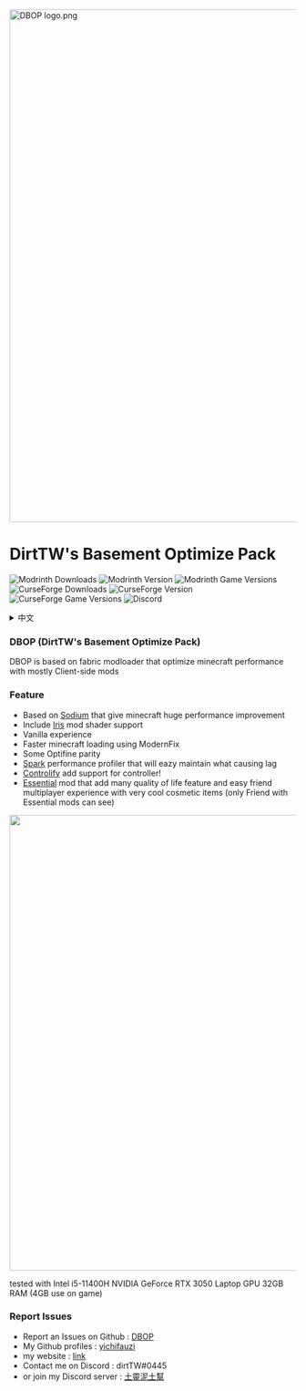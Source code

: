 <img src="https://github.com/yichifauzi/DBOP/blob/main/DBOP%20banner.png?raw=true" alt="DBOP logo.png" width="900">

# DirtTW's Basement Optimize Pack

![Modrinth Downloads](https://img.shields.io/modrinth/dt/olssWAmw?style=flat&logo=modrinth&link=https%3A%2F%2Fmodrinth.com%2Fmodpack%2Fdbop)
![Modrinth Version](https://img.shields.io/modrinth/v/olssWAmw?style=flat&logo=modrinth&link=https%3A%2F%2Fmodrinth.com%2Fmodpack%2Fdbop)
![Modrinth Game Versions](https://img.shields.io/modrinth/game-versions/olssWAmw?style=flat&logo=modrinth&link=https%3A%2F%2Fmodrinth.com%2Fmodpack%2Fdbop)
![CurseForge Downloads](https://img.shields.io/curseforge/dt/968954?style=flat&logo=curseforge&link=https%3A%2F%2Fwww.curseforge.com%2Fminecraft%2Fmodpacks%2Fdbop)
![CurseForge Version](https://img.shields.io/curseforge/v/968954?style=flat&logo=curseforge&link=https%3A%2F%2Fwww.curseforge.com%2Fminecraft%2Fmodpacks%2Fdbop)
![CurseForge Game Versions](https://img.shields.io/curseforge/game-versions/968954?style=flat&logo=curseforge)
![Discord](https://img.shields.io/discord/966225033968111647?style=flat&logo=discord&label=%E5%9C%9F%E9%9D%88%E6%B3%A5%E5%9C%9F%E5%B9%AB&link=https%3A%2F%2Fdiscord.gg%2F7upZWA82Zk)


 <details>
    <summary>中文</summary>

 ## DBOP (DirtTW's Basement Optimize Pack) (土靈的地下室優化包)

 ### DBOP是一個基於 fabric模組平台的一個優化包 大部分模組都是客戶端的 並且能夠優化Minecraft麥塊

 ### 特點
  - 基於 [Sodium]([https://modrinth.com/mod/sodium](https://modrinth.com/mod/sodium)) 模組 能夠帶來麥塊巨大優化
  - 包含 [Iris](https://modrinth.com/mod/iris) 光影模組
  - 原汁原味 無任何修改原版機制
  - 使用 ModernFIx 來讓Minecraft麥塊載入速度更快
  - 一些Optifine 小特性同步
  - Spark 模組 方便檢查什麼東西造成卡頓
  - [Controlify](https://modrinth.com/mod/controlify) 增加手把支持!
  - [Essential](https://essential.gg/) 模組 增加許多好用的功能以及跟好友連線的多人體驗 跟許多不錯的時裝
(只有相同 Essential模組的好友能看到時裝)

 ### 回報問題
  - 在github上回報問題 : [DBOP
    ](https://github.com/yichifauzi/DBOP)
  - 我的github個人頁面 : [yichifauzi](https://github.com/yichifauzi)
  - 我的網站 : [link](https://yichifauzi.github.io/modpackinstalltutorial/)
  - 在Discord 上聯繫我 : dirtTW#0445
  - 或者加入我的Disocord群 : [土靈泥土幫](https://discord.gg/eS6ZgXcfAV)
</details>


### DBOP (DirtTW's Basement Optimize Pack)
DBOP is based on fabric modloader that optimize minecraft performance with mostly Client-side mods

### Feature
 - Based on [Sodium](https://modrinth.com/mod/sodium) that give minecraft huge performance improvement
 - Include [Iris](https://modrinth.com/mod/iris) mod shader support 
 - Vanilla experience
 - Faster minecraft loading using ModernFix
 - Some Optifine parity
 - [Spark](https://modrinth.com/mod/spark) performance profiler that will eazy maintain what causing lag
 - [Controlify](https://modrinth.com/mod/controlify) add support for controller!
 - [Essential](https://essential.gg/) mod that add many quality of life feature and easy friend multiplayer experience with very cool cosmetic items
(only Friend with Essential mods can see)

<img src="https://cdn-raw.modrinth.com/data/olssWAmw/images/408d1217daeece3d7e85cc3bb4c38764d179a247.png" width="800">

tested with Intel i5-11400H NVIDIA GeForce RTX 3050 Laptop GPU 32GB RAM (4GB use on game)

### Report Issues
 - Report an Issues on Github : [DBOP
](https://github.com/yichifauzi/DBOP)
 - My Github profiles : [yichifauzi](https://github.com/yichifauzi)
 - my website : [link](https://yichifauzi.github.io/modpackinstalltutorial/)
 - Contact me on Discord : dirtTW#0445
 - or join my Discord server : [土靈泥土幫](https://discord.gg/eS6ZgXcfAV)

